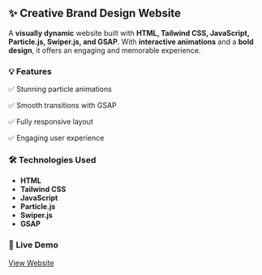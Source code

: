 ## ✨ **Creative Brand Design Website** 

A **visually dynamic** website built with **HTML, Tailwind CSS, JavaScript, Particle.js, Swiper.js, and GSAP**. With **interactive animations** and a **bold design**, it offers an engaging and memorable experience.

### 💡 Features

✅ Stunning particle animations

✅ Smooth transitions with GSAP

✅ Fully responsive layout

✅ Engaging user experience

### 🛠️ Technologies Used

- **HTML**
- **Tailwind CSS**
- **JavaScript**
- **Particle.js**
- **Swiper.js**
- **GSAP**


### 🔗 Live Demo  
[View Website](https://vidhii015.github.io/Web-Design-London/)
